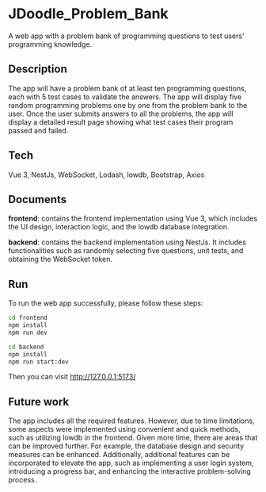 # JDoodle_Problem_Bank

A web app with a problem bank of programming questions to test users' programming knowledge.

## Description
The app will have a problem bank of at least ten programming questions, each with 5 test cases to validate the answers. The app will display five random programming problems one by one from the problem bank to the user. Once the user submits answers to all the problems, the app will display a detailed result page showing what test cases their program passed and failed.

## Tech
Vue 3, NestJs, WebSocket, Lodash, lowdb, Bootstrap, Axios

## Documents
**frontend**: contains the frontend implementation using Vue 3, which includes the UI design, interaction logic, and the lowdb database integration.

**backend**: contains the backend implementation using NestJs. It includes functionalities such as randomly selecting five questions, unit tests, and obtaining the WebSocket token.

## Run
To run the web app successfully, please follow these steps:

```bash
cd frontend
npm install
npm run dev
```

```bash
cd backend
npm install
npm run start:dev
```

Then you can visit http://127.0.0.1:5173/

## Future work
The app includes all the required features. However, due to time limitations, some aspects were implemented using convenient and quick methods, such as utilizing lowdb in the frontend. Given more time, there are areas that can be improved further. For example, the database design and security measures can be enhanced. Additionally, additional features can be incorporated to elevate the app, such as implementing a user login system, introducing a progress bar, and enhancing the interactive problem-solving process.
